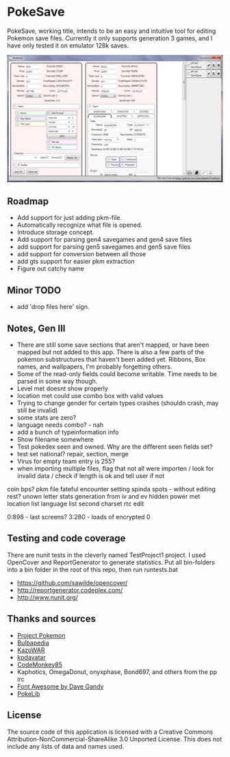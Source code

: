 PokeSave
========
PokeSave, working title, intends to be an easy and intuitive tool for editing Pokemon save files. Currently it only supports generation 3 games, and I have only tested it on emulator 128k saves.

![Screenshot](scr-ps.png)

Roadmap
-----
* Add support for just adding pkm-file.
* Automatically recognize what file is opened.
* Introduce storage concept.
* Add support for parsing gen4 savegames and gen4 save files
* add support for parsing gen5 savegames and gen5 save files
* add support for conversion between all those
* add gts support for easier pkm extraction
* Figure out catchy name

Minor TODO
--------
* add 'drop files here' sign.

Notes, Gen III
----
* There are still some save sections that aren't mapped, or have been mapped but not added to this app. There is also a few parts of the pokemon substructures that haven't been added yet. Ribbons, Box names, and wallpapers, I'm probably forgetting others.
* Some of the read-only fields could become writable. Time needs to be parsed in some way though.
* Level met doesnt show properly
* location met could use combo box with valid values
* Trying to change gender for certain types crashes (shouldn crash, may still be invalid)
* some stats are zero?
* language needs combo? - nah
* add a bunch of typeinformation info
* Show filename somewhere
* Test pokedex seen and owned. Why are the different seen fields set?
* test set national? repair, section, merge
* Virus for empty team entry is 255?
* when importing multiple files, flag that not all were importen / look for invalid data / check if length is ok and tell user if not

coin
bps?
pkm file
fateful encounter
setting spinda spots - without editing rest?
unown letter
stats generation from iv and ev
hidden power
met location list
language list
second charset
rtc edit

0:898 - last screens?
3:280 - loads of encrypted 0

Testing and code coverage
-------------------------
There are nunit tests in the cleverly named TestProject1 project.
I used OpenCover and ReportGenerator to generate statistics.
Put all bin-folders into a bin folder in the root of this repo, then run runtests.bat

* https://github.com/sawilde/opencover/
* http://reportgenerator.codeplex.com/
* http://www.nunit.org/

Thanks and sources
------------------
* [Project Pokemon](http://projectpokemon.org/wiki/Main_Page)
* [Bulbapedia](http://bulbapedia.bulbagarden.net/wiki/Save_data_structure_in_Generation_III)
* [KazoWAR](http://projectpokemon.org/forums/showthread.php?31254-A-Save-(3rd-Generation-Save-Editor))
* [kpdavatar](http://www.ppnstudio.com/maker/PokemonMakerHelp.txt)
* [CodeMonkey85](https://github.com/codemonkey85)
* Kaphotics, OmegaDonut, onyxphase, Bond697, and others from the pp irc
* [Font Awesome by Dave Gandy](http://fontawesome.io)
* [PokeLib](https://github.com/Chase-san/PokeLib)

License
-------
The source code of this application is licensed with a Creative Commons Attribution-NonCommercial-ShareAlike 3.0 Unported License. This does not include any lists of data and names used.
